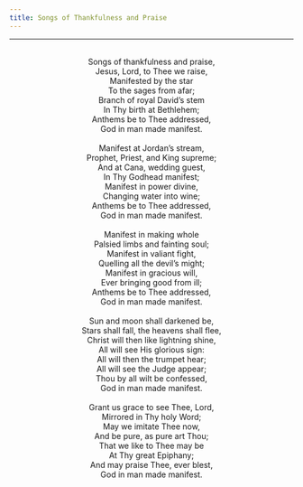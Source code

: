 ```yaml
---
title: Songs of Thankfulness and Praise
---
```


---
<center>
<br/>
Songs of thankfulness and praise,<br/>
Jesus, Lord, to Thee we raise,<br/>
Manifested by the star<br/>
To the sages from afar;<br/>
Branch of royal David’s stem<br/>
In Thy birth at Bethlehem;<br/>
Anthems be to Thee addressed,<br/>
God in man made manifest.<br/>
<br/>
Manifest at Jordan’s stream,<br/>
Prophet, Priest, and King supreme;<br/>
And at Cana, wedding guest,<br/>
In Thy Godhead manifest;<br/>
Manifest in power divine,<br/>
Changing water into wine;<br/>
Anthems be to Thee addressed,<br/>
God in man made manifest.<br/>
<br/>
Manifest in making whole<br/>
Palsied limbs and fainting soul;<br/>
Manifest in valiant fight,<br/>
Quelling all the devil’s might;<br/>
Manifest in gracious will,<br/>
Ever bringing good from ill;<br/>
Anthems be to Thee addressed,<br/>
God in man made manifest.<br/>
<br/>
Sun and moon shall darkened be,<br/>
Stars shall fall, the heavens shall flee,<br/>
Christ will then like lightning shine,<br/>
All will see His glorious sign:<br/>
All will then the trumpet hear;<br/>
All will see the Judge appear;<br/>
Thou by all wilt be confessed,<br/>
God in man made manifest.<br/>
<br/>
Grant us grace to see Thee, Lord,<br/>
Mirrored in Thy holy Word;<br/>
May we imitate Thee now,<br/>
And be pure, as pure art Thou;<br/>
That we like to Thee may be<br/>
At Thy great Epiphany;<br/>
And may praise Thee, ever blest,<br/>
God in man made manifest.<br/>

</center>